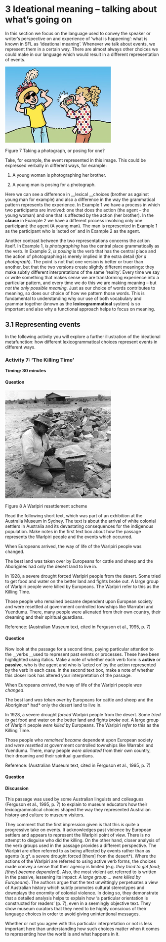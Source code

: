 # 3 Ideational meaning – talking about what’s going on


In this section we focus on the language used to convey the speaker or writer’s perspective on and experience of ‘what is happening’: what is known in SFL as ‘ideational meaning’. Whenever we talk about events, we represent them in a certain way. There are almost always other choices we could make in our language which would result in a different representation of events.


![Cartoon depicting a scene in a park on a sunny day, A young woman is photographing a young man.](../images/e304_1_fig006cropped.jpg)


Figure 7 Taking a photograph, or posing for one?


Take, for example, the event represented in this image. This could be expressed verbally in different ways, for example:

1. A young woman is photographing her brother.

2. A young man is posing for a photograph.

Here we can see a difference in __lexical __choices (brother as against young man for example) and also a difference in the way the grammatical pattern represents the experience. In Example 1 we have a process in which two participants are involved: one that does the action (the agent – the young woman) and one that is affected by the action (her brother). In the __clause__ in Example 2 we have a different process involving only one participant: the agent (A young man). The man is represented in Example 1 as the participant who is ‘acted on’ and in Example 2 as the agent.

Another contrast between the two representations concerns the action itself. In Example 1, *is photographing* has the central place grammatically as the verb. In Example 2, *is posing* is the verb that has the central place and the action of photographing is merely implied in the extra detail (*for a photograph*). The point is not that one version is better or truer than another, but that the two versions create slightly different meanings: they make subtly different interpretations of the same ‘reality’. Every time we say or write something that makes sense we are transforming experience into a particular pattern, and every time we do this we are making meaning – but *not the only possible meaning*. Just as our choice of words contributes to meaning, so does our choice of how we pattern those words. This is fundamental to understanding why our use of both vocabulary and grammar together (known as the __lexicogrammatical__ system) is so important and also why a functional approach helps to focus on meaning.


## 3.1 Representing events


In the following activity you will explore a further illustration of the ideational metafunction: how different lexicogrammatical choices represent events in different ways.


### Activity 7: ‘The Killing Time’
__Timing: 30 minutes__


#### Question


![figure images/e304_ol_fig01.jpg](../images/e304_ol_fig01.jpg)


Figure 8 A Warlpiri resettlement scheme


Read the following short text, which was part of an exhibition at the Australia Museum in Sydney. The text is about the arrival of white colonial settlers in Australia and its devastating consequences for the indigenous population. Make notes in the first text box about how the passage represents the Warlpiri people and the events which occurred. 
<!--EXTRACT-->
When Europeans arrived, the way of life of the Warlpiri people was changed.

The best land was taken over by Europeans for cattle and sheep and the Aborigines had only the desert land to live in.

In 1928, a severe drought forced Warlpiri people from the desert. Some tried to get food and water on the better land and fights broke out. A large group of Warlpiri people were killed by Europeans. The Warlpiri refer to this as the Killing Time.

Those people who remained became dependent upon European society and were resettled at government controlled townships like Warrabri and Yuendumu. There, many people were alienated from their own country, their dreaming and their spiritual guardians.

Reference: (Australian Museum text, cited in Ferguson et al., 1995, p. 7)

<!--ENDEXTRACT-->

#### Question

Now look at the passage for a second time, paying particular attention to the __verbs __used to represent past events or processes. These have been highlighted using italics. Make a note of whether each verb form is __active__ or __passive__, who is the agent and who is ‘acted on’ by the action represented by the verb in each case. In the second text box, make a note of whether this closer look has altered your interpretation of the passage.
<!--EXTRACT-->
When Europeans *arrived*, the way of life of the Warlpiri people *was changed*.

The best land *was taken over* by Europeans for cattle and sheep and the Aborigines* had* only the desert land to live in.

In 1928, a severe drought *forced* Warlpiri people from the desert. Some *tried to get* food and water on the better land and fights *broke out*. A large group of Warlpiri people *were killed* by Europeans. The Warlpiri *refer to* this as the Killing Time.

Those people who *remained became* dependent upon European society and *were resettled* at government controlled townships like Warrabri and Yuendumu. There, many people *were alienated* from their own country, their dreaming and their spiritual guardians.

Reference: (Australian Museum text, cited in Ferguson et al., 1995, p. 7)

<!--ENDEXTRACT-->

#### Question




#### Discussion

This passage was used by some Australian linguists and colleagues (Ferguson et al., 1995, p. 7) to explain to museum educators how their lexicogrammatical choices shaped the way they represented Australian history and culture to museum visitors.

They comment that the first impression given is that this is quite a progressive take on events. It acknowledges past violence by European settlers and appears to represent the Warlpiri point of view. There is no attempt to disguise who did the killing. On the other hand, closer analysis of the verb groups used in the passage provides a different perspective. The Warlpiri are often referred to as being affected by events rather than as agents (e.g*. a severe drought forced [them] from the desert*). Where the actions of the Warlpiri are referred to using active verb forms, the choices made convey a sense that their agency is limited (e.g. *they tried to get food; [they] became dependent*). Also, the most violent act referred to is written in the passive, lessening its impact: *A large group … were killed by Europeans*). The authors argue that the text unwittingly perpetuates a view of Australian history which subtly promotes cultural stereotypes and downplays the enormity of colonial violence. In doing so, they demonstrate that a detailed analysis helps to explain how ‘a particular orientation is constructed for readers’ (p. 7), even in a seemingly objective text. They show museum curators that they need to be highly conscious of their language choices in order to avoid giving unintentional messages.



Whether or not you agree with this particular interpretation or not is less important here than understanding how such choices matter when it comes to representing how the world is and what happens in it.

